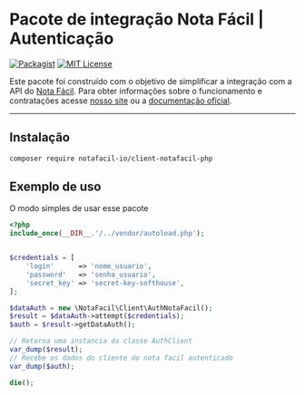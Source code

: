 # Pacote de integração Nota Fácil | Autenticação

[![Packagist](https://badgen.net/packagist/v/notafacil-io/client-notafacil-php)](https://packagist.org/packages/notafacil-io/client-notafacil-php)
[![MIT License](https://badgen.net/github/license/notafacil-io/client-notafacil-php)](https://opensource.org/licenses/MIT)

Este pacote foi construído com o objetivo de simplificar a integração com a API do [Nota Fácil](https://notafacil.io).
Para obter informações sobre o funcionamento e contratações acesse [nosso site](https://notafacil.io) ou a [documentação oficial](https://docs.notafacil.io/?version=latest).

---
Instalação
------------

```bash
composer require notafacil-io/client-notafacil-php
```

Exemplo de uso
-----

O modo simples de usar esse pacote

```php
<?php
include_once(__DIR__.'/../vendor/autoload.php');


$credentials = [
    'login'      => 'nome_usuario',
    'password'   => 'senha_usuario',
    'secret_key' => 'secret-key-softhouse',
];

$dataAuth = new \NotaFacil\Client\AuthNotaFacil();
$result = $dataAuth->attempt($credentials);
$auth = $result->getDataAuth();

// Retorna uma instancia da classe AuthClient
var_dump($result);
// Recebe os dados do cliente do nota facil autenticado
var_dump($auth);

die();
```